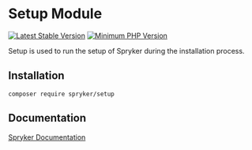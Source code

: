 # Setup Module
[![Latest Stable Version](https://poser.pugx.org/spryker/setup/v/stable.svg)](https://packagist.org/packages/spryker/setup)
[![Minimum PHP Version](https://img.shields.io/badge/php-%3E%3D%208.1-8892BF.svg)](https://php.net/)

Setup is used to run the setup of Spryker during the installation process.

## Installation

```
composer require spryker/setup
```

## Documentation

[Spryker Documentation](https://docs.spryker.com)
